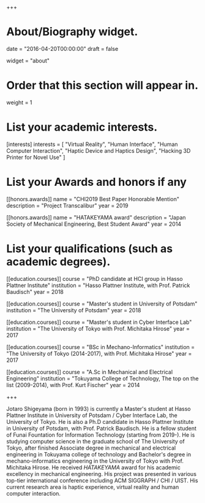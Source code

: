 +++
# About/Biography widget.

date = "2016-04-20T00:00:00"
draft = false

widget = "about"

# Order that this section will appear in.
weight = 1

# List your academic interests.
[interests]
  interests = [
    "Virtual Reality",
    "Human Interface",
    "Human Computer Interaction",
    "Haptic Device and Haptics Design",
    "Hacking 3D Printer for Novel Use"
  ]

# List your Awards and honors if any

[[honors.awards]]
  name = "CHI2019 Best Paper Honorable Mention"
  description = "Project Transcalibur"
  year = 2019

[[honors.awards]]
  name = "HATAKEYAMA award"
  description = "Japan Society of Mechanical Engineering, Best Student Award"
  year = 2014

# List your qualifications (such as academic degrees).

[[education.courses]]
  course = "PhD candidate at HCI group in Hasso Plattner Institute"
  institution = "Hasso Plattner Institute, with Prof. Patrick Baudisch"
  year = 2018

[[education.courses]]
  course = "Master's student in University of Potsdam"
  institution = "The University of Potsdam"
  year = 2018

[[education.courses]]
  course = "Master's student in Cyber Interface Lab"
  institution = "The University of Tokyo with Prof. Michitaka Hirose"
  year = 2017

[[education.courses]]
  course = "BSc in Mechano-Informatics"
  institution = "The University of Tokyo (2014-2017), with Prof. Michitaka Hirose"
  year = 2017

[[education.courses]]
  course = "A.Sc in Mechanical and Electrical Engineering"
  institution = "Tokuyama College of Technology, The top on the list (2009-2014), with Prof. Kurt Fischer"
  year = 2014




+++ 

<!-- Your profile description here... -->
Jotaro Shigeyama (born in 1993) is currently a Master's student at Hasso Plattner Institute in University of Potsdam / Cyber Interface Lab, the University of Tokyo. He is also a Ph.D candidate in Hasso Plattner Institute in University of Potsdam, with Prof. Patrick Baudisch. 
He is a fellow student of Funai Fountation for Information Technology (starting from 2019-).
He is studying computer science in the graduate school of The University of Tokyo, after finished Associate degree in mechanical and electrical engineering in Tokuyama college of technology and Bachelor's degree in mechano-informatics engineering in the University of Tokyo with Prof. Michitaka Hirose. He received _HATAKEYAMA_ award for his academic excellency in mechanical engineering.
His project was presented in various top-tier international conference including ACM SIGGRAPH / CHI / UIST.
His current research area is haptic experience, virtual reality and human computer interaction.